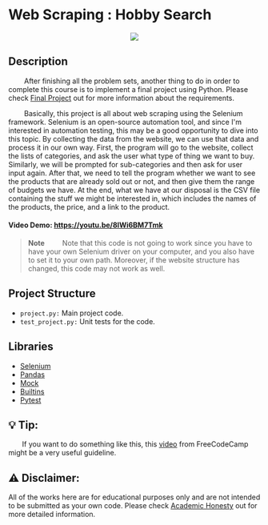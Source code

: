 # Web Scraping : Hobby Search
<p align="center">
  <img src="https://www.wattmann.co.jp/business/images/logo_hobbysearch.png" />
</p>

## Description
        After finishing all the problem sets, another thing to do in order to complete this course is to implement a final project using Python. Please check [Final Project](https://cs50.harvard.edu/python/2022/project/) out for more information about the requirements.

        Basically, this project is all about web scraping using the Selenium framework. Selenium is an open-source automation tool, and since I'm interested in automation testing, this may be a good opportunity to dive into this topic. By collecting the data from the website, we can use that data and process it in our own way. First, the program will go to the website, collect the lists of categories, and ask the user what type of thing we want to buy. Similarly, we will be prompted for sub-categories and then ask for user input again. After that, we need to tell the program whether we want to see the products that are already sold out or not, and then give them the range of budgets we have. At the end, what we have at our disposal is the CSV file containing the stuff we might be interested in, which includes the names of the products, the price, and a link to the product.

#### Video Demo: https://youtu.be/8lWi6BM7Tmk

> **Note**
        Note that this code is not going to work since you have to have your own Selenium driver on your computer, and you also have to set it to your own path. Moreover, if the website structure has changed, this code may not work as well.

## Project Structure
 - `project.py:` Main project code.
 - `test_project.py:` Unit tests for the code.

## Libraries
 - [Selenium](https://selenium-python.readthedocs.io)
 - [Pandas](https://pandas.pydata.org)
 - [Mock](https://docs.python.org/3/library/unittest.mock.html)
 - [Builtins](https://docs.python.org/3/library/builtins.html)
 - [Pytest](https://docs.pytest.org/en/7.4.x/)

## :bulb: Tip:
       If you want to do something like this, this [video](https://youtu.be/PXMJ6FS7llk?feature=shared) from FreeCodeCamp might be a very useful guideline.

## :warning: Disclaimer:
  All of the works here are for educational purposes only and are not intended to be submitted as your own code. Please check [Academic Honesty](https://cs50.harvard.edu/python/2022/honesty/) out for more detailed information.